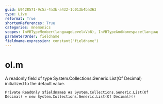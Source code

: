 ```yaml
---
guid: b9428571-9c5a-4a3b-a432-1c013b4ba363
type: Live
reformat: True
shortenReferences: True
categories: mnemonics
scopes: InVBTypeMember(languageLevel=Vb8), InVBTypeAndNamespace(languageLevel=Vb8)
parameterOrder: fieldname
fieldname-expression: constant("fieldname")
---
```


# ol.m

A readonly field of type System.Collections.Generic.List(Of Decimal) initialized to the default value.

```
Private ReadOnly $fieldname$ As System.Collections.Generic.List(Of Decimal) = new System.Collections.Generic.List(Of Decimal)()
```
